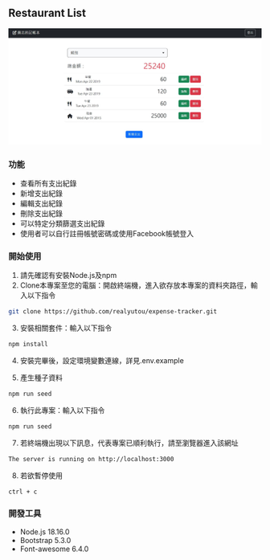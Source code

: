 ## Restaurant List

![Snapshot about Expense Tracker](./public/image/snapshot01.JPG)

### 功能
+ 查看所有支出紀錄
+ 新增支出紀錄
+ 編輯支出紀錄
+ 刪除支出紀錄
+ 可以特定分類篩選支出紀錄
+ 使用者可以自行註冊帳號密碼或使用Facebook帳號登入

### 開始使用
1. 請先確認有安裝Node.js及npm
2. Clone本專案至您的電腦：開啟終端機，進入欲存放本專案的資料夾路徑，輸入以下指令

```bash
git clone https://github.com/realyutou/expense-tracker.git
```

3. 安裝相關套件：輸入以下指令

```bash
npm install
```

4. 安裝完畢後，設定環境變數連線，詳見.env.example

5. 產生種子資料

```bash
npm run seed
```

6. 執行此專案：輸入以下指令

```bash
npm run seed
```

7. 若終端機出現以下訊息，代表專案已順利執行，請至瀏覽器進入該網址

```bash
The server is running on http://localhost:3000
```

8. 若欲暫停使用

```bash
ctrl + c
```

### 開發工具
  + Node.js 18.16.0
  + Bootstrap 5.3.0
  + Font-awesome 6.4.0